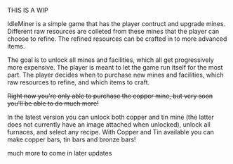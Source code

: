 THIS IS A WIP

IdleMiner is a simple game that has the player contruct and upgrade mines. 
Different raw resources are colleted from these mines that the player can choose to refine.
The refined resources can be crafted in to more advanced items.

The goal is to unlock all mines and facilities, which all get progressively more expensive. 
The player is meant to let the game run itself for the most part. 
The player decides when to purchase new mines and facilities, which raw resources to refine, and which items to craft. 

~~Right now you're only able to purchase the copper mine, but very soon you'll be able to do much more!~~

In the latest version you can unlock both copper and tin mine (the latter does not currently have an image attached when unlocked), unlock all furnaces, and select any recipe. 
With Copper and Tin available you can make copper bars, tin bars and bronze bars!

much more to come in later updates
